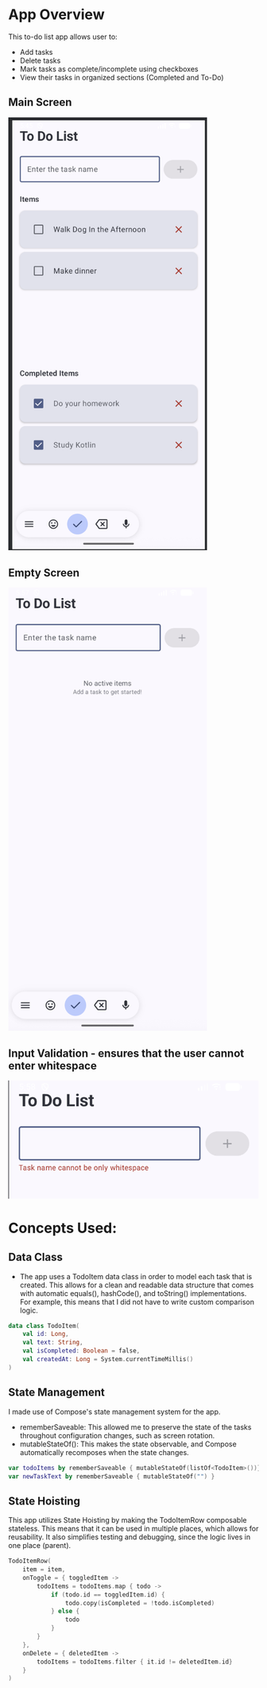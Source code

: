 # App Overview 
This to-do list app allows user to:
- Add tasks
- Delete tasks
- Mark tasks as complete/incomplete using checkboxes
- View their tasks in organized sections (Completed and To-Do)

## Main Screen
<img src = "Screenshots/MainScreen.png" alt = "Main Screen" width = "400"/>

## Empty Screen
<img src="Screenshots/EmptyState.png" alt="Empty Screen" width="400"/>

## Input Validation - ensures that the user cannot enter whitespace
![Input](Screenshots/InputValidation.png)

# Concepts Used:
## Data Class
- The app uses a TodoItem data class in order to model each task that is created. This allows for a clean and readable data structure that comes with automatic equals(), hashCode(), and toString() implementations. For example, this means that I did not have to write custom comparison logic.
```kotlin
data class TodoItem(
    val id: Long,
    val text: String,
    val isCompleted: Boolean = false,
    val createdAt: Long = System.currentTimeMillis()
)
```
## State Management
I made use of Compose's state management system for the app.
- rememberSaveable: This allowed me to preserve the state of the tasks throughout configuration changes, such as screen rotation.
- mutableStateOf(): This makes the state observable, and Compose automatically recomposes when the state changes.
```kotlin
var todoItems by rememberSaveable { mutableStateOf(listOf<TodoItem>())}
var newTaskText by rememberSaveable { mutableStateOf("") }
```
## State Hoisting
This app utilizes State Hoisting by making the TodoItemRow composable stateless. This means that it can be used in multiple places, which allows for reusability. It also simplifies testing and debugging, since the logic lives in one place (parent). 
```kotlin
TodoItemRow(
    item = item,
    onToggle = { toggledItem ->
        todoItems = todoItems.map { todo ->
            if (todo.id == toggledItem.id) {
                todo.copy(isCompleted = !todo.isCompleted)
            } else {
                todo
            }
        }
    },
    onDelete = { deletedItem ->
        todoItems = todoItems.filter { it.id != deletedItem.id}
    }
)
```
